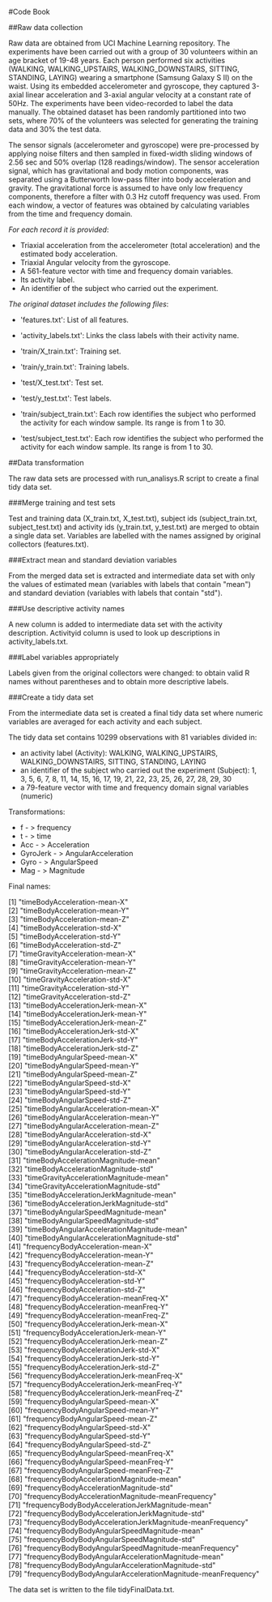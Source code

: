 #Code Book

##Raw data collection

Raw data are obtained from UCI Machine Learning repository. The experiments have been carried out with a group of 30 volunteers 
within an age bracket of 19-48 years. Each person performed six activities (WALKING, WALKING_UPSTAIRS, WALKING_DOWNSTAIRS, 
SITTING, STANDING, LAYING) wearing a smartphone (Samsung Galaxy S II) on the waist. Using its embedded accelerometer and gyroscope, 
they captured 3-axial linear acceleration and 3-axial angular velocity at a constant rate of 50Hz. The experiments have been
video-recorded to label the data manually. The obtained dataset has been randomly partitioned into two sets, where 70% of the
volunteers was selected for generating the training data and 30% the test data.

The sensor signals (accelerometer and gyroscope) were pre-processed by applying noise filters and then sampled in fixed-width
sliding windows of 2.56 sec and 50% overlap (128 readings/window). The sensor acceleration signal, which has gravitational and
body motion components, was separated using a Butterworth low-pass filter into body acceleration and gravity. The gravitational
force is assumed to have only low frequency components, therefore a filter with 0.3 Hz cutoff frequency was used. From each window,
a vector of features was obtained by calculating variables from the time and frequency domain.

*For each record it is provided*:

- Triaxial acceleration from the accelerometer (total acceleration) and the estimated body acceleration.
- Triaxial Angular velocity from the gyroscope. 
- A 561-feature vector with time and frequency domain variables. 
- Its activity label. 
- An identifier of the subject who carried out the experiment.

*The original dataset includes the following files*:

- 'features.txt': List of all features.

- 'activity_labels.txt': Links the class labels with their activity name.

- 'train/X_train.txt': Training set.

- 'train/y_train.txt': Training labels.

- 'test/X_test.txt': Test set.

- 'test/y_test.txt': Test labels.

- 'train/subject_train.txt': Each row identifies the subject who performed the activity for each window sample. Its range is from 1 to 30. 

- 'test/subject_test.txt': Each row identifies the subject who performed the activity for each window sample. Its range is from 1 to 30.

##Data transformation

The raw data sets are processed with run_analisys.R script to create a final tidy data set.

###Merge training and test sets

Test and training data (X_train.txt, X_test.txt), subject ids (subject_train.txt, subject_test.txt) and activity ids (y_train.txt, y_test.txt) are merged to obtain a single data set. Variables are labelled with the names assigned by original collectors (features.txt).

###Extract mean and standard deviation variables

From the merged data set is extracted and intermediate data set with only the values of estimated mean (variables with labels that contain "mean") 
and standard deviation (variables with labels that contain "std").

###Use descriptive activity names

A new column is added to intermediate data set with the activity description. Activityid column is used to look up 
descriptions in activity_labels.txt.

###Label variables appropriately

Labels given from the original collectors were changed: to obtain valid R names without parentheses and to obtain more descriptive labels.

###Create a tidy data set

From the intermediate data set is created a final tidy data set where numeric variables are averaged for each activity and each subject.

The tidy data set contains 10299 observations with 81 variables divided in:
- an activity label (Activity): WALKING, WALKING_UPSTAIRS, WALKING_DOWNSTAIRS, SITTING, STANDING, LAYING
- an identifier of the subject who carried out the experiment (Subject): 1, 3, 5, 6, 7, 8, 11, 14, 15, 16, 17, 19, 21, 22, 23, 25, 26, 27, 28, 29, 30
- a 79-feature vector with time and frequency domain signal variables (numeric)

Transformations: 

* f - > frequency
* t - > time
* Acc - > Acceleration
* GyroJerk - > AngularAcceleration
* Gyro - > AngularSpeed
* Mag - > Magnitude

Final names: 

 [1] "timeBodyAcceleration-mean-X"                                
 [2] "timeBodyAcceleration-mean-Y"                                
 [3] "timeBodyAcceleration-mean-Z"                                
 [4] "timeBodyAcceleration-std-X"                                 
 [5] "timeBodyAcceleration-std-Y"                                 
 [6] "timeBodyAcceleration-std-Z"                                 
 [7] "timeGravityAcceleration-mean-X"                             
 [8] "timeGravityAcceleration-mean-Y"                             
 [9] "timeGravityAcceleration-mean-Z"                             
[10] "timeGravityAcceleration-std-X"                              
[11] "timeGravityAcceleration-std-Y"                              
[12] "timeGravityAcceleration-std-Z"                              
[13] "timeBodyAccelerationJerk-mean-X"                            
[14] "timeBodyAccelerationJerk-mean-Y"                            
[15] "timeBodyAccelerationJerk-mean-Z"                            
[16] "timeBodyAccelerationJerk-std-X"                             
[17] "timeBodyAccelerationJerk-std-Y"                             
[18] "timeBodyAccelerationJerk-std-Z"                             
[19] "timeBodyAngularSpeed-mean-X"                                
[20] "timeBodyAngularSpeed-mean-Y"                                
[21] "timeBodyAngularSpeed-mean-Z"                                
[22] "timeBodyAngularSpeed-std-X"                                 
[23] "timeBodyAngularSpeed-std-Y"                                 
[24] "timeBodyAngularSpeed-std-Z"                                 
[25] "timeBodyAngularAcceleration-mean-X"                         
[26] "timeBodyAngularAcceleration-mean-Y"                         
[27] "timeBodyAngularAcceleration-mean-Z"                         
[28] "timeBodyAngularAcceleration-std-X"                          
[29] "timeBodyAngularAcceleration-std-Y"                          
[30] "timeBodyAngularAcceleration-std-Z"                          
[31] "timeBodyAccelerationMagnitude-mean"                         
[32] "timeBodyAccelerationMagnitude-std"                          
[33] "timeGravityAccelerationMagnitude-mean"                      
[34] "timeGravityAccelerationMagnitude-std"                       
[35] "timeBodyAccelerationJerkMagnitude-mean"                     
[36] "timeBodyAccelerationJerkMagnitude-std"                      
[37] "timeBodyAngularSpeedMagnitude-mean"                         
[38] "timeBodyAngularSpeedMagnitude-std"                          
[39] "timeBodyAngularAccelerationMagnitude-mean"                  
[40] "timeBodyAngularAccelerationMagnitude-std"                   
[41] "frequencyBodyAcceleration-mean-X"                           
[42] "frequencyBodyAcceleration-mean-Y"                           
[43] "frequencyBodyAcceleration-mean-Z"                           
[44] "frequencyBodyAcceleration-std-X"                            
[45] "frequencyBodyAcceleration-std-Y"                            
[46] "frequencyBodyAcceleration-std-Z"                            
[47] "frequencyBodyAcceleration-meanFreq-X"                       
[48] "frequencyBodyAcceleration-meanFreq-Y"                       
[49] "frequencyBodyAcceleration-meanFreq-Z"                       
[50] "frequencyBodyAccelerationJerk-mean-X"                       
[51] "frequencyBodyAccelerationJerk-mean-Y"                       
[52] "frequencyBodyAccelerationJerk-mean-Z"                       
[53] "frequencyBodyAccelerationJerk-std-X"                        
[54] "frequencyBodyAccelerationJerk-std-Y"                        
[55] "frequencyBodyAccelerationJerk-std-Z"                        
[56] "frequencyBodyAccelerationJerk-meanFreq-X"                   
[57] "frequencyBodyAccelerationJerk-meanFreq-Y"                   
[58] "frequencyBodyAccelerationJerk-meanFreq-Z"                   
[59] "frequencyBodyAngularSpeed-mean-X"                           
[60] "frequencyBodyAngularSpeed-mean-Y"                           
[61] "frequencyBodyAngularSpeed-mean-Z"                           
[62] "frequencyBodyAngularSpeed-std-X"                            
[63] "frequencyBodyAngularSpeed-std-Y"                            
[64] "frequencyBodyAngularSpeed-std-Z"                            
[65] "frequencyBodyAngularSpeed-meanFreq-X"                       
[66] "frequencyBodyAngularSpeed-meanFreq-Y"                       
[67] "frequencyBodyAngularSpeed-meanFreq-Z"                       
[68] "frequencyBodyAccelerationMagnitude-mean"                    
[69] "frequencyBodyAccelerationMagnitude-std"                     
[70] "frequencyBodyAccelerationMagnitude-meanFrequency"           
[71] "frequencyBodyBodyAccelerationJerkMagnitude-mean"            
[72] "frequencyBodyBodyAccelerationJerkMagnitude-std"             
[73] "frequencyBodyBodyAccelerationJerkMagnitude-meanFrequency"   
[74] "frequencyBodyBodyAngularSpeedMagnitude-mean"                
[75] "frequencyBodyBodyAngularSpeedMagnitude-std"                 
[76] "frequencyBodyBodyAngularSpeedMagnitude-meanFrequency"       
[77] "frequencyBodyBodyAngularAccelerationMagnitude-mean"         
[78] "frequencyBodyBodyAngularAccelerationMagnitude-std"          
[79] "frequencyBodyBodyAngularAccelerationMagnitude-meanFrequency"

The data set is written to the file tidyFinalData.txt.
